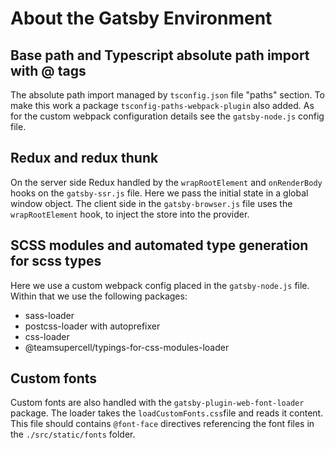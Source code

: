 # About the Gatsby Environment

## Base path and Typescript absolute path import with @ tags

The absolute path import managed by `tsconfig.json` file "paths" section. To make this work a package `tsconfig-paths-webpack-plugin` also added. As for the custom webpack configuration details see the `gatsby-node.js` config file.

## Redux and redux thunk

On the server side Redux handled by the `wrapRootElement` and `onRenderBody` hooks on the `gatsby-ssr.js` file. Here we pass the initial state in a global window object. The client side in the `gatsby-browser.js` file uses the `wrapRootElement` hook, to inject the store into the provider.

## SCSS modules and automated type generation for scss types

Here we use a custom webpack config placed in the `gatsby-node.js` file. Within that we use the following packages:

- sass-loader
- postcss-loader with autoprefixer
- css-loader
- @teamsupercell/typings-for-css-modules-loader

## Custom fonts

Custom fonts are also handled with the `gatsby-plugin-web-font-loader` package. The loader takes the `loadCustomFonts.css`file and reads it content. This file should contains `@font-face` directives referencing the font files in the `./src/static/fonts` folder.
